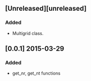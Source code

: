 ## [Unreleased][unreleased]
### Added
- Multigrid class.

## [0.0.1] 2015-03-29
### Added 
- get_nr, get_nt functions